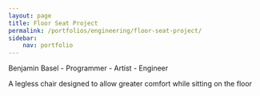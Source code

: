 ```yaml
---
layout: page
title: Floor Seat Project
permalink: /portfolios/engineering/floor-seat-project/
sidebar:
    nav: portfolio
---
```


Benjamin Basel - Programmer - Artist - Engineer

A legless chair designed to allow greater comfort while sitting on the floor
